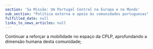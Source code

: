 ```yaml
---
section: '5a Missão: Um Portugal Central na Europa e no Mundo'
sub_section: "Política externa e apoio às comunidades portuguesas"
fulfilled_date: null
links_to_news_articles: null
---
```


Continuar a reforçar a mobilidade no espaço da CPLP, aprofundando a dimensão humana desta comunidade;
